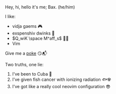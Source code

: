 Hey, hi, hello it's me; Bax. (he/him)

I like:

- vidja gaems 🎮
- exspenshiv dwinks 🥃
- $Q_wiK \space M^aff_s$ 🏃‍♂️
- Vim

Give me a [poke](madbax@proton.me) 😏📬

Two truths, one lie:

1. I've been to Cuba 🚩
2. I've given fish cancer with ionizing radiation 🐟☢️
3. I've got like a really cool neovim configuration 😎

